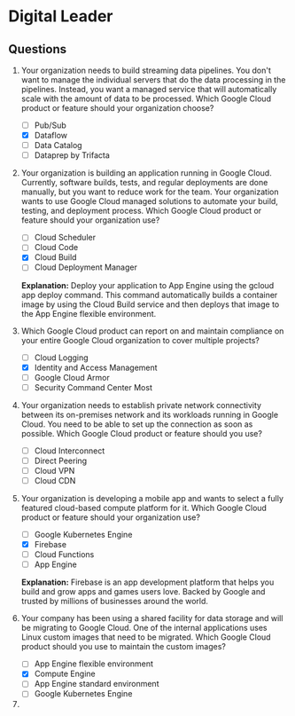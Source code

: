 # Digital Leader

## Questions

1. Your organization needs to build streaming data pipelines. You don't want to manage the individual servers that do the data processing in the pipelines. Instead, you want a managed service that will automatically scale with the amount of data to be processed. Which Google Cloud product or feature should your organization choose?

    - [ ] Pub/Sub
    - [x] Dataflow
    - [ ] Data Catalog
    - [ ] Dataprep by Trifacta

2. Your organization is building an application running in Google Cloud. Currently, software builds, tests, and regular deployments are done manually, but you want to reduce work for the team. Your organization wants to use Google Cloud managed solutions to automate your build, testing, and deployment process. Which Google Cloud product or feature should your organization use?

    - [ ] Cloud Scheduler
    - [ ] Cloud Code
    - [x] Cloud Build
    - [ ] Cloud Deployment Manager

    **Explanation:** Deploy your application to App Engine using the gcloud app deploy command. This command automatically builds a container image by using the Cloud Build service and then deploys that image to the App Engine flexible environment.

3. Which Google Cloud product can report on and maintain compliance on your entire Google Cloud organization to cover multiple projects?

    - [ ] Cloud Logging
    - [x] Identity and Access Management
    - [ ] Google Cloud Armor
    - [ ] Security Command Center Most 

4. Your organization needs to establish private network connectivity between its on-premises network and its workloads running in Google Cloud. You need to be able to set up the connection as soon as possible. Which Google Cloud product or feature should you use?

    - [ ] Cloud Interconnect
    - [ ] Direct Peering
    - [ ] Cloud VPN
    - [ ] Cloud CDN

5. Your organization is developing a mobile app and wants to select a fully featured cloud-based compute platform for it. Which Google Cloud product or feature should your organization use?

    - [ ] Google Kubernetes Engine
    - [x] Firebase
    - [ ] Cloud Functions
    - [ ] App Engine

    **Explanation:** Firebase is an app development platform that helps you build and grow apps and games users love. Backed by Google and trusted by millions of businesses around the world.

6. Your company has been using a shared facility for data storage and will be migrating to Google Cloud. One of the internal applications uses Linux custom images that need to be migrated. Which Google Cloud product should you use to maintain the custom images?

    - [ ] App Engine flexible environment
    - [x] Compute Engine
    - [ ] App Engine standard environment
    - [ ] Google Kubernetes Engine

7. 